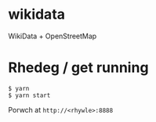 # wikidata
WikiData + OpenStreetMap

# Rhedeg / get running

```
$ yarn
$ yarn start
```

Porwch at `http://<rhywle>:8888`
